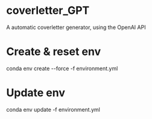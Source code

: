 # coverletter_GPT
A automatic coverletter generator, using the OpenAI API


# Create & reset env
conda env create --force -f environment.yml

# Update env
conda env update -f environment.yml
